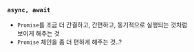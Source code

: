 
### `async, await`

- `Promise`를 조금 더 간결하고, 간편하고, 동기적으로 실행되는 것처럼 <br/>
	보이게 해주는 것
- `Promise` 체인을 좀 더 편하게 해주는 것..?
